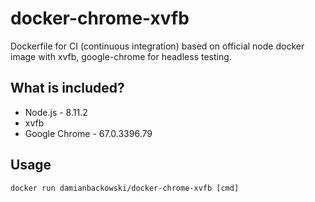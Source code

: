# docker-chrome-xvfb

Dockerfile for CI (continuous integration) based on official node docker image with xvfb, google-chrome for headless testing.

## What is included?

* Node.js - 8.11.2
* xvfb
* Google Chrome - 67.0.3396.79

## Usage 

```
docker run damianbackowski/docker-chrome-xvfb [cmd]
```

